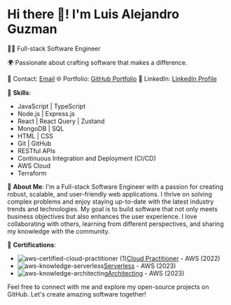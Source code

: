  # Hi there 👋! I'm Luis Alejandro Guzman

👨‍💻 Full-stack Software Engineer

🌍 Passionate about crafting software that makes a difference.

📧 Contact: [Email](mailto:luis@cicadatech.co)
🌐 Portfolio: [GitHub Portfolio](https://github.com/luis-cicada)
💼 LinkedIn: [LinkedIn Profile](https://www.linkedin.com/in/luis-alejandro-guzman-a6546ab3/)

🔧 **Skills**:
- JavaScript | TypeScript
- Node.js | Express.js
- React | React Query | Zustand
- MongoDB | SQL
- HTML | CSS
- Git | GitHub
- RESTful APIs
- Continuous Integration and Deployment (CI/CD)
- AWS Cloud
- Terraform

💬 **About Me**:
I'm a Full-stack Software Engineer with a passion for creating robust, scalable, and user-friendly web applications. I thrive on solving complex problems and enjoy staying up-to-date with the latest industry trends and technologies. My goal is to build software that not only meets business objectives but also enhances the user experience. I love collaborating with others, learning from different perspectives, and sharing my knowledge with the community.


📝 **Certifications**:
- ![aws-certified-cloud-practitioner (1)](https://github.com/luis-cicada/luis-cicada/assets/84918983/ce94ac98-0057-4567-a4cb-dc36ab83cd3b)[Cloud Practitioner](https://www.credly.com/badges/9e0a67d1-edc2-4c63-8151-83265849174e/public_url) - AWS (2022)
- ![aws-knowledge-serverless](https://github.com/luis-cicada/luis-cicada/assets/84918983/f82c597b-043a-4bf3-9c90-e920c5f49603)[Serverless](https://www.credly.com/badges/67f67a30-9d6d-400c-9b57-ff7770b02a1e/public_url) - AWS (2023)
- ![aws-knowledge-architecting](https://github.com/luis-cicada/luis-cicada/assets/84918983/f8ec317e-b9ec-49b8-a0bc-03cc98bdad2b)[Architecting](https://www.credly.com/badges/8ca46141-e85b-45c0-bd87-b71e88f5cd0d/public_url) - AWS (2023)

Feel free to connect with me and explore my open-source projects on GitHub. Let's create amazing software together!
